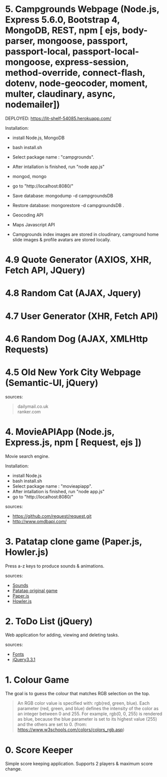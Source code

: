# 5. Campgrounds Webpage (Node.js, Express 5.6.0, Bootstrap 4, MongoDB, REST, npm [ ejs, body-parser, mongoose, passport, passport-local, passport-local-mongoose, express-session, method-override, connect-flash, dotenv, node-geocoder, moment, multer, claudinary, async, nodemailer])

DEPLOYED: https://lit-shelf-54085.herokuapp.com/


Installation:
- install Node.js, MongoDB
- bash install.sh
- Select package name : "campgrounds".
- After intallation is finished, run "node app.js"
- mongod, mongo
- go to "http://localhost:8080/"

- Save database: mongodump -d campgroundsDB
- Restore database: mongorestore -d campgroundsDB .

- Geocoding API
- Maps Javascript API

- Campgrounds index images are stored in cloudinary, camground home slide images & profile avatars are stored locally.

# 4.9 Quote Generator (AXIOS, XHR, Fetch API, JQuery)

# 4.8 Random Cat (AJAX, Jquery)

# 4.7 User Generator (XHR, Fetch API)


# 4.6 Random Dog (AJAX, XMLHttp Requests)


# 4.5 Old New York City Webpage (Semantic-UI, jQuery)


sources:
> dailymail.co.uk<br>
> ranker.com

# 4. MovieAPIApp (Node.js, Express.js, npm [ Request, ejs ])

Movie search engine.

Installation:
- install Node.js
- bash install.sh
- Select package name : "movieapiapp".
- After intallation is finished, run "node app.js"
- go to "http://localhost:8080/"

sources: <br />
- https://github.com/request/request.git
- http://www.omdbapi.com/


# 3. Patatap clone game  (Paper.js, Howler.js)

Press a-z keys to produce sounds & animations. 

sources: <br />
- [Sounds](https://github.com/jonobr1/Neuronal-Synchrony)<br />
- [Patatap original game](https://patatap.com/) 
- [Paper.js](http://paperjs.org/)
- [Howler.js](https://howlerjs.com/)


# 2. ToDo List (jQuery)

Web application for adding, viewing and deleting tasks.

sources:  
- [Fonts](https://fontawesome.com/)
- [jQuery3.3.1](https://jquery.com/)
    

# 1. Colour Game

The goal is to guess the colour that matches RGB selection on the top.

>An RGB color value is specified with: rgb(red, green, blue).
>Each parameter (red, green, and blue) defines the intensity of the color as an integer between 0 and 255.
>For example, rgb(0, 0, 255) is rendered as blue, because the blue parameter is set to its highest value (255) and the others are set to 0.   (from: https://www.w3schools.com/colors/colors_rgb.asp)

# 0. Score Keeper

Simple score keeping application. Supports 2 players & maximum score change.
